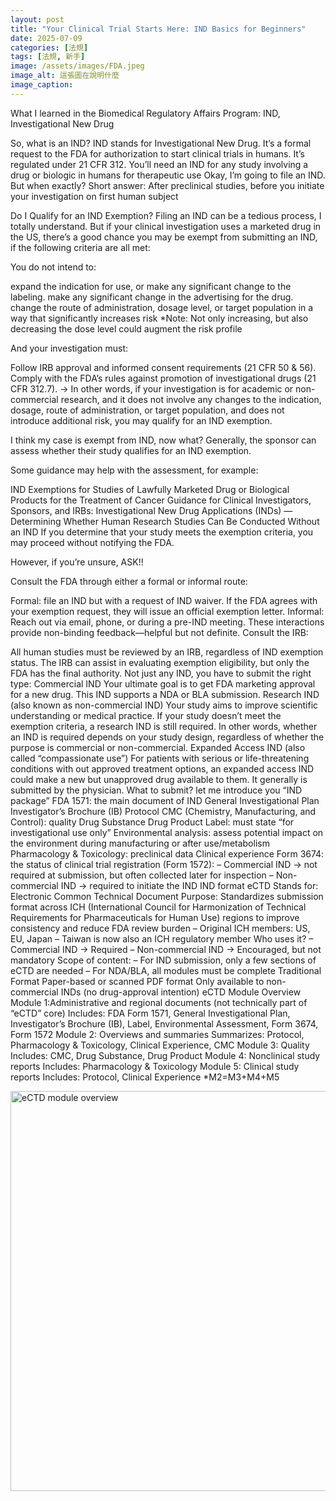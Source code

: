 ```yaml
---
layout: post
title: "Your Clinical Trial Starts Here: IND Basics for Beginners"
date: 2025-07-09
categories: [法規]
tags: [法規, 新手]
image: /assets/images/FDA.jpeg  
image_alt: 這張圖在說明什麼
image_caption: 
---
```

What I learned in the Biomedical Regulatory Affairs Program: IND, Investigational New Drug


So, what is an IND?
IND stands for Investigational New Drug. It’s a formal request to the FDA for authorization to start clinical trials in humans.
It’s regulated under 21 CFR 312.
You’ll need an IND for any study involving a drug or biologic in humans for therapeutic use
Okay, I’m going to file an IND. But when exactly?
Short answer: After preclinical studies, before you initiate your investigation on first human subject

Do I Qualify for an IND Exemption?
Filing an IND can be a tedious process, I totally understand. But if your clinical investigation uses a marketed drug in the US, there’s a good chance you may be exempt from submitting an IND, if the following criteria are all met:

You do not intend to:

expand the indication for use, or make any significant change to the labeling.
make any significant change in the advertising for the drug.
change the route of administration, dosage level, or target population in a way that significantly increases risk
*Note: Not only increasing, but also decreasing the dose level could augment the risk profile

And your investigation must:

Follow IRB approval and informed consent requirements (21 CFR 50 & 56).
Comply with the FDA’s rules against promotion of investigational drugs (21 CFR 312.7).
→ In other words, if your investigation is for academic or non-commercial research, and it does not involve any changes to the indication, dosage, route of administration, or target population, and does not introduce additional risk, you may qualify for an IND exemption.

I think my case is exempt from IND, now what?
Generally, the sponsor can assess whether their study qualifies for an IND exemption.

Some guidance may help with the assessment, for example:

IND Exemptions for Studies of Lawfully Marketed Drug or Biological Products for the Treatment of Cancer
Guidance for Clinical Investigators, Sponsors, and IRBs: Investigational New Drug Applications (INDs) — Determining Whether Human Research Studies Can Be Conducted Without an IND
If you determine that your study meets the exemption criteria, you may proceed without notifying the FDA.

However, if you’re unsure, ASK!!

Consult the FDA through either a formal or informal route:

Formal: file an IND but with a request of IND waiver. If the FDA agrees with your exemption request, they will issue an official exemption letter.
Informal: Reach out via email, phone, or during a pre-IND meeting. These interactions provide non-binding feedback—helpful but not definite.
Consult the IRB:

All human studies must be reviewed by an IRB, regardless of IND exemption status.
The IRB can assist in evaluating exemption eligibility, but only the FDA has the final authority.
Not just any IND, you have to submit the right type:
Commercial IND
Your ultimate goal is to get FDA marketing approval for a new drug. This IND supports a NDA or BLA submission.
Research IND (also known as non-commercial IND)
Your study aims to improve scientific understanding or medical practice.
If your study doesn’t meet the exemption criteria, a research IND is still required. In other words, whether an IND is required depends on your study design, regardless of whether the purpose is commercial or non-commercial.
Expanded Access IND (also called “compassionate use”)
For patients with serious or life-threatening conditions with out approved treatment options, an expanded access IND could make a new but unapproved drug available to them.
It generally is submitted by the physician.
What to submit? let me introduce you “IND package”
FDA 1571: the main document of IND
General Investigational Plan
Investigator’s Brochure (IB)
Protocol
CMC (Chemistry, Manufacturing, and Control): quality
Drug Substance
Drug Product
Label: must state “for investigational use only”
Environmental analysis: assess potential impact on the environment during manufacturing or after use/metabolism
Pharmacology & Toxicology: preclinical data
Clinical experience
Form 3674: the status of clinical trial registration
(Form 1572):
– Commercial IND → not required at submission, but often collected later for inspection
– Non-commercial IND → required to initiate the IND
IND format
eCTD
Stands for: Electronic Common Technical Document
Purpose: Standardizes submission format across ICH (International Council for Harmonization of Technical Requirements for Pharmaceuticals for Human Use) regions to improve consistency and reduce FDA review burden
– Original ICH members: US, EU, Japan
– Taiwan is now also an ICH regulatory member
Who uses it?
– Commercial IND → Required
– Non-commercial IND → Encouraged, but not mandatory
Scope of content:
– For IND submission, only a few sections of eCTD are needed
– For NDA/BLA, all modules must be complete
Traditional Format
Paper-based or scanned PDF format
Only available to non-commercial INDs (no drug-approval intention)
eCTD Module Overview
Module 1:Administrative and regional documents (not technically part of “eCTD” core)
Includes: FDA Form 1571, General Investigational Plan, Investigator’s Brochure (IB), Label, Environmental Assessment, Form 3674, Form 1572
Module 2: Overviews and summaries
Summarizes: Protocol, Pharmacology & Toxicology, Clinical Experience, CMC
Module 3: Quality
Includes: CMC, Drug Substance, Drug Product
Module 4: Nonclinical study reports
Includes: Pharmacology & Toxicology
Module 5: Clinical study reports
Includes: Protocol, Clinical Experience
*M2=M3+M4+M5

<p class="img-center">
  <img src="{{ '/assets/images/eCTD.jpg' | relative_url }}" alt="eCTD module overview" width="640">
</p>

